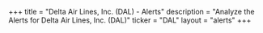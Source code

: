 +++
title = "Delta Air Lines, Inc. (DAL) - Alerts"
description = "Analyze the Alerts for Delta Air Lines, Inc. (DAL)"
ticker = "DAL"
layout = "alerts"
+++

